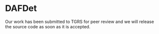 # DAFDet
Our work has been submitted to TGRS for peer review and we will release the source code as soon as it is accepted.
